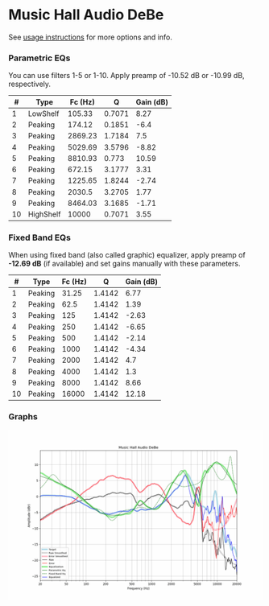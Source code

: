 # Music Hall Audio DeBe
See [usage instructions](https://github.com/jaakkopasanen/AutoEq#usage) for more options and info.

### Parametric EQs
You can use filters 1-5 or 1-10. Apply preamp of -10.52 dB or -10.99 dB, respectively.

|   # | Type      |   Fc (Hz) |      Q |   Gain (dB) |
|-----|-----------|-----------|--------|-------------|
|   1 | LowShelf  |    105.33 | 0.7071 |        8.27 |
|   2 | Peaking   |    174.12 | 0.1851 |       -6.4  |
|   3 | Peaking   |   2869.23 | 1.7184 |        7.5  |
|   4 | Peaking   |   5029.69 | 3.5796 |       -8.82 |
|   5 | Peaking   |   8810.93 | 0.773  |       10.59 |
|   6 | Peaking   |    672.15 | 3.1777 |        3.31 |
|   7 | Peaking   |   1225.65 | 1.8244 |       -2.74 |
|   8 | Peaking   |   2030.5  | 3.2705 |        1.77 |
|   9 | Peaking   |   8464.03 | 3.1685 |       -1.71 |
|  10 | HighShelf |  10000    | 0.7071 |        3.55 |

### Fixed Band EQs
When using fixed band (also called graphic) equalizer, apply preamp of **-12.69 dB** (if available) and set gains manually with these parameters.

|   # | Type    |   Fc (Hz) |      Q |   Gain (dB) |
|-----|---------|-----------|--------|-------------|
|   1 | Peaking |     31.25 | 1.4142 |        6.77 |
|   2 | Peaking |     62.5  | 1.4142 |        1.39 |
|   3 | Peaking |    125    | 1.4142 |       -2.63 |
|   4 | Peaking |    250    | 1.4142 |       -6.65 |
|   5 | Peaking |    500    | 1.4142 |       -2.14 |
|   6 | Peaking |   1000    | 1.4142 |       -4.34 |
|   7 | Peaking |   2000    | 1.4142 |        4.7  |
|   8 | Peaking |   4000    | 1.4142 |        1.3  |
|   9 | Peaking |   8000    | 1.4142 |        8.66 |
|  10 | Peaking |  16000    | 1.4142 |       12.18 |

### Graphs
![](./Music%20Hall%20Audio%20DeBe.png)
